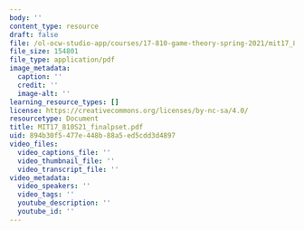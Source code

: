 ```yaml
---
body: ''
content_type: resource
draft: false
file: /ol-ocw-studio-app/courses/17-810-game-theory-spring-2021/mit17_810s21_finalpset.pdf
file_size: 154801
file_type: application/pdf
image_metadata:
  caption: ''
  credit: ''
  image-alt: ''
learning_resource_types: []
license: https://creativecommons.org/licenses/by-nc-sa/4.0/
resourcetype: Document
title: MIT17_810S21_finalpset.pdf
uid: 894b30f5-477e-448b-88a5-ed5cdd3d4897
video_files:
  video_captions_file: ''
  video_thumbnail_file: ''
  video_transcript_file: ''
video_metadata:
  video_speakers: ''
  video_tags: ''
  youtube_description: ''
  youtube_id: ''
---
```

